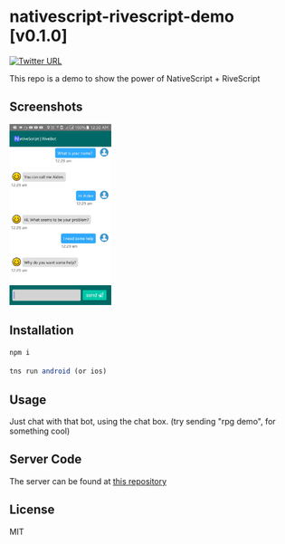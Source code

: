 # nativescript-rivescript-demo [v0.1.0]
[![Twitter URL](https://img.shields.io/badge/twitter-%40MultiShiv19-blue.svg)](https://twitter.com/MultiShiv19)


This repo is a demo to show the power of NativeScript + RiveScript

## Screenshots

<img src="assets/demo.jpg?raw=true" height="320" > 

## Installation

```javascript
npm i

tns run android (or ios)
```

## Usage 

Just chat with that bot, using the chat box. (try sending "rpg demo", for something cool)

## Server Code
The server can be found at <a href="https://github.com/shiv19/node-rivebot" target="_blank">this repository</a>
    
## License

MIT

